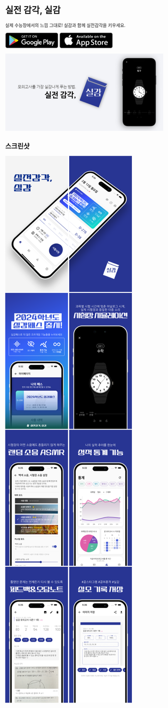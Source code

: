 # 실전 감각, 실감

실제 수능장에서의 느낌 그대로! 실감과 함께 실전감각을 키우세요.

[<img src="markdown_assets/download_google_play.png" height="50"/>](https://play.google.com/store/apps/details?id=com.seunghyun.silgam)
[<img src="markdown_assets/download_app_store.png" height="50"/>](https://apps.apple.com/us/app/%EC%8B%A4%EC%A0%84-%EA%B0%90%EA%B0%81-%EC%8B%A4%EA%B0%90/id1598576852)

<img src="markdown_assets/feature_graphic.png" width="800"/>

## 스크린샷

<div>
  <img src="markdown_assets/store_1.png" width="200"/>
  <img src="markdown_assets/store_2.png" width="200"/>
  <img src="markdown_assets/store_3.png" width="200"/>
  <img src="markdown_assets/store_4.png" width="200"/>
  <img src="markdown_assets/store_5.png" width="200"/>
  <img src="markdown_assets/store_6.png" width="200"/>
  <img src="markdown_assets/store_7.png" width="200"/>
  <img src="markdown_assets/store_8.png" width="200"/>
</div>
